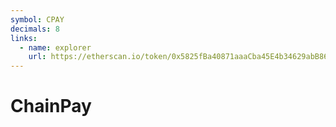 ```yaml
---
symbol: CPAY
decimals: 8
links:
  - name: explorer
    url: https://etherscan.io/token/0x5825fBa40871aaaCba45E4b34629abB86520B807
---
```


# ChainPay
